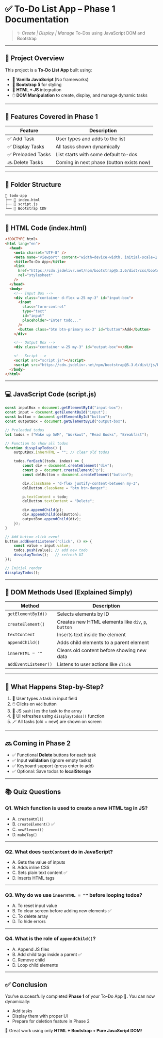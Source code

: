 # ✅ To-Do List App – Phase 1 Documentation

> ✨ *Create | Display | Manage* To-Dos using JavaScript DOM and Bootstrap

---

## 📌 Project Overview

This project is a **To-Do List App** built using:

* 🧠 **Vanilla JavaScript** (No frameworks)
* 🎨 **Bootstrap 5** for styling
* 📄 **HTML + JS** integration
* 🖱️ **DOM Manipulation** to create, display, and manage dynamic tasks

---

## 🎯 Features Covered in Phase 1

| Feature           | Description                              |
| ----------------- | ---------------------------------------- |
| ✅ Add Task        | User types and adds to the list          |
| ✅ Display Tasks   | All tasks shown dynamically              |
| ✅ Preloaded Tasks | List starts with some default to-dos     |
| 🔜 Delete Tasks   | Coming in next phase (button exists now) |

---

## 🧩 Folder Structure

```
📁 todo-app
├── 📄 index.html
├── 📄 script.js
└── 🔗 Bootstrap CDN
```

---

## 📜 HTML Code (index.html)

```html
<!DOCTYPE html>
<html lang="en">
  <head>
    <meta charset="UTF-8" />
    <meta name="viewport" content="width=device-width, initial-scale=1.0" />
    <title>To-Do App</title>
    <link
      href="https://cdn.jsdelivr.net/npm/bootstrap@5.3.6/dist/css/bootstrap.min.css"
      rel="stylesheet"
    />
  </head>
  <body>
    <!-- Input Box -->
    <div class="container d-flex w-25 my-3" id="input-box">
      <input
        class="form-control"
        type="text"
        id="input"
        placeholder="Enter todo..."
      />
      <button class="btn btn-primary mx-3" id="button">Add</button>
    </div>

    <!-- Output Box -->
    <div class="container w-25 my-3" id="output-box"></div>

    <!-- Script -->
    <script src="script.js"></script>
    <script src="https://cdn.jsdelivr.net/npm/bootstrap@5.3.6/dist/js/bootstrap.bundle.min.js"></script>
  </body>
</html>
```

---

## 💻 JavaScript Code (script.js)

```js
const inputBox = document.getElementById("input-box");
const input = document.getElementById("input");
const button = document.getElementById("button");
const outputBox = document.getElementById("output-box");

// Preloaded todos
let todos = ["Wake up 5AM", "Workout", "Read Books", "Breakfast"];

// Function to show all todos
function dissplayTodos() {
    outputBox.innerHTML = ""; // clear old todos

    todos.forEach((todo, index) => {
        const div = document.createElement("div");
        const p = document.createElement("p");
        const delButton = document.createElement("button");

        div.className = "d-flex justify-content-between my-3";
        delButton.className = "btn btn-danger";

        p.textContent = todo;
        delButton.textContent = "Delete";

        div.appendChild(p);
        div.appendChild(delButton);
        outputBox.appendChild(div);
    });
}

// Add button click event
button.addEventListener('click', () => {
    const value = input.value;
    todos.push(value); // add new todo
    dissplayTodos();   // refresh UI
});

// Initial render
dissplayTodos();
```

---

## 🧠 DOM Methods Used (Explained Simply)

| Method               | Description                                         |
| -------------------- | --------------------------------------------------- |
| `getElementById()`   | Selects elements by ID                              |
| `createElement()`    | Creates new HTML elements like `div`, `p`, `button` |
| `textContent`        | Inserts text inside the element                     |
| `appendChild()`      | Adds child elements to a parent element             |
| `innerHTML = ""`     | Clears old content before showing new data          |
| `addEventListener()` | Listens to user actions like `click`                |

---

## 🔎 What Happens Step-by-Step?

1. 👀 User types a task in input field
2. 🖱️ Clicks on `Add` button
3. 🧠 JS `push()`es the task to the array
4. 🔄 UI refreshes using `dissplayTodos()` function
5. 🪄 All tasks (old + new) are shown on screen

---

## 🔜 Coming in Phase 2

* ✅ Functional **Delete** buttons for each task
* ✅ Input **validation** (ignore empty tasks)
* ✅ Keyboard support (press enter to add)
* ✅ Optional: Save todos to **localStorage**

---

## 📚 Quiz Questions

### Q1. Which function is used to create a new HTML tag in JS?

* A. `createHtml()`
* B. `createElement()` ✅
* C. `newElement()`
* D. `makeTag()`

---

### Q2. What does `textContent` do in JavaScript?

* A. Gets the value of inputs
* B. Adds inline CSS
* C. Sets plain text content ✅
* D. Inserts HTML tags

---

### Q3. Why do we use `innerHTML = ""` before looping todos?

* A. To reset input value
* B. To clear screen before adding new elements ✅
* C. To delete array
* D. To hide errors

---

### Q4. What is the role of `appendChild()`?

* A. Append JS files
* B. Add child tags inside a parent ✅
* C. Remove child
* D. Loop child elements

---

## ✅ Conclusion

You’ve successfully completed **Phase 1** of your To-Do App 🚀.
You can now dynamically:

* Add tasks
* Display them with proper UI
* Prepare for deletion feature in Phase 2

👏 Great work using only **HTML + Bootstrap + Pure JavaScript DOM**!
